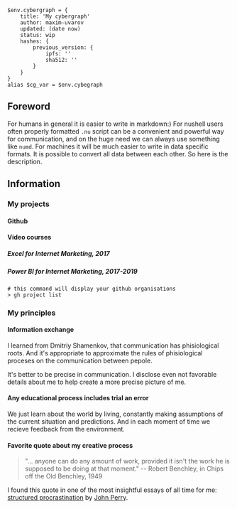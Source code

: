 ```nu
$env.cybergraph = {
    title: 'My cybergraph'
    author: maxim-uvarov
    updated: (date now)
    status: wip
    hashes: {
        previous_version: {
            ipfs: ''
            sha512: ''
        }
    }
}
alias $cg_var = $env.cybegraph
```

## Foreword

For humans in general it is easier to write in markdown:)
For nushell users often properly formatted `.nu` script can be a convenient and powerful way for communication, and on the huge need we can always use something like `numd`.
For machines it will be much easier to write in data specific formats.
It is possible to convert all data between each other.
So here is the description.

## Information

### My projects

#### Github

#### Video courses

##### Excel for Internet Marketing, 2017

##### Power BI for Internet Marketing, 2017-2019

```nu
# this command will display your github organisations
> gh project list
```

### My principles

#### Information exchange

I learned from Dmitriy Shamenkov, that communication has phisiological roots. And it's appropriate to approximate the rules of phisiological proceses on the communication between pepole.

It's better to be precise in communication. I disclose even not favorable details about me to help create a more precise picture of me.

#### Any educational process includes trial an error

We just learn about the world by living, constantly making assumptions of the current situation and predictions. And in each moment of time we recieve feedback from the environment.

#### Favorite quote about my creative process

> "... anyone can do any amount of work, provided it isn't the work he is supposed to be doing at that moment."
> -- Robert Benchley, in Chips off the Old Benchley, 1949

I found this quote in one of the most insightful essays of all time for me: [structured procrastination](https://structuredprocrastination.com) by [John Perry](http://john.jperry.net).


